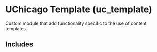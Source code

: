 # UChicago Template (uc_template)

Custom module that add functionality specific to the use of content templates.

## Includes
